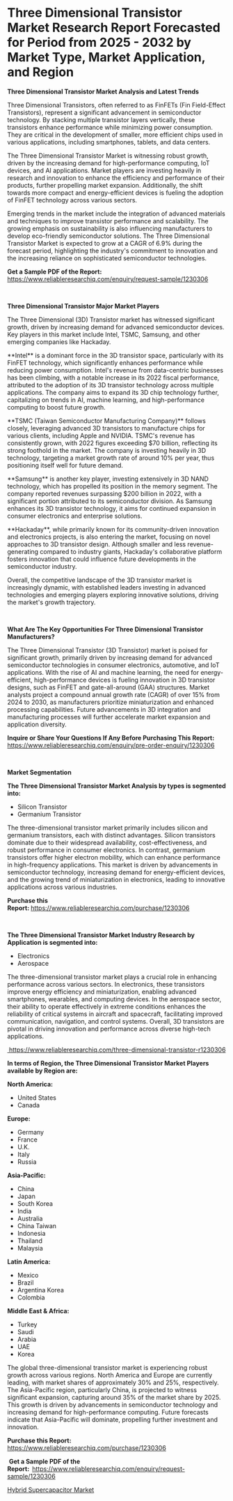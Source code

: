 <p><h1>Three Dimensional Transistor Market Research Report Forecasted for Period from 2025 -  2032 by Market Type, Market Application, and Region</h1></p><p><strong>Three Dimensional Transistor Market Analysis and Latest Trends</strong></p>
<p><p>Three Dimensional Transistors, often referred to as FinFETs (Fin Field-Effect Transistors), represent a significant advancement in semiconductor technology. By stacking multiple transistor layers vertically, these transistors enhance performance while minimizing power consumption. They are critical in the development of smaller, more efficient chips used in various applications, including smartphones, tablets, and data centers.</p><p>The Three Dimensional Transistor Market is witnessing robust growth, driven by the increasing demand for high-performance computing, IoT devices, and AI applications. Market players are investing heavily in research and innovation to enhance the efficiency and performance of their products, further propelling market expansion. Additionally, the shift towards more compact and energy-efficient devices is fueling the adoption of FinFET technology across various sectors.</p><p>Emerging trends in the market include the integration of advanced materials and techniques to improve transistor performance and scalability. The growing emphasis on sustainability is also influencing manufacturers to develop eco-friendly semiconductor solutions. The Three Dimensional Transistor Market is expected to grow at a CAGR of 6.9% during the forecast period, highlighting the industry's commitment to innovation and the increasing reliance on sophisticated semiconductor technologies.</p></p>
<p><strong>Get a Sample PDF of the Report:&nbsp;</strong> <a href="https://www.reliableresearchiq.com/enquiry/request-sample/1230306?utm_campaign=2249&utm_medium=2&utm_source=Github&utm_content=ia&utm_term=10022025&utm_id=three-dimensional-transistor">https://www.reliableresearchiq.com/enquiry/request-sample/1230306</a></p>
<p>&nbsp;</p>
<p><strong>Three Dimensional Transistor Major Market Players</strong></p>
<p><p>The Three Dimensional (3D) Transistor market has witnessed significant growth, driven by increasing demand for advanced semiconductor devices. Key players in this market include Intel, TSMC, Samsung, and other emerging companies like Hackaday.</p><p>**Intel** is a dominant force in the 3D transistor space, particularly with its FinFET technology, which significantly enhances performance while reducing power consumption. Intel's revenue from data-centric businesses has been climbing, with a notable increase in its 2022 fiscal performance, attributed to the adoption of its 3D transistor technology across multiple applications. The company aims to expand its 3D chip technology further, capitalizing on trends in AI, machine learning, and high-performance computing to boost future growth.</p><p>**TSMC (Taiwan Semiconductor Manufacturing Company)** follows closely, leveraging advanced 3D transistors to manufacture chips for various clients, including Apple and NVIDIA. TSMC's revenue has consistently grown, with 2022 figures exceeding $70 billion, reflecting its strong foothold in the market. The company is investing heavily in 3D technology, targeting a market growth rate of around 10% per year, thus positioning itself well for future demand.</p><p>**Samsung** is another key player, investing extensively in 3D NAND technology, which has propelled its position in the memory segment. The company reported revenues surpassing $200 billion in 2022, with a significant portion attributed to its semiconductor division. As Samsung enhances its 3D transistor technology, it aims for continued expansion in consumer electronics and enterprise solutions.</p><p>**Hackaday**, while primarily known for its community-driven innovation and electronics projects, is also entering the market, focusing on novel approaches to 3D transistor design. Although smaller and less revenue-generating compared to industry giants, Hackaday's collaborative platform fosters innovation that could influence future developments in the semiconductor industry. </p><p>Overall, the competitive landscape of the 3D transistor market is increasingly dynamic, with established leaders investing in advanced technologies and emerging players exploring innovative solutions, driving the market's growth trajectory.</p></p>
<p>&nbsp;</p>
<p><strong>What Are The Key Opportunities For Three Dimensional Transistor Manufacturers?</strong></p>
<p><p>The Three Dimensional Transistor (3D Transistor) market is poised for significant growth, primarily driven by increasing demand for advanced semiconductor technologies in consumer electronics, automotive, and IoT applications. With the rise of AI and machine learning, the need for energy-efficient, high-performance devices is fueling innovation in 3D transistor designs, such as FinFET and gate-all-around (GAA) structures. Market analysts project a compound annual growth rate (CAGR) of over 15% from 2024 to 2030, as manufacturers prioritize miniaturization and enhanced processing capabilities. Future advancements in 3D integration and manufacturing processes will further accelerate market expansion and application diversity.</p></p>
<p><strong>Inquire or Share Your Questions If Any Before Purchasing This Report:</strong> <a href="https://www.reliableresearchiq.com/enquiry/pre-order-enquiry/1230306?utm_campaign=2249&utm_medium=2&utm_source=Github&utm_content=ia&utm_term=10022025&utm_id=three-dimensional-transistor">https://www.reliableresearchiq.com/enquiry/pre-order-enquiry/1230306</a></p>
<p>&nbsp;</p>
<p><strong>Market Segmentation</strong></p>
<p><strong>The Three Dimensional Transistor Market Analysis by types is segmented into:</strong></p>
<p><ul><li>Silicon Transistor</li><li>Germanium Transistor</li></ul></p>
<p><p>The three-dimensional transistor market primarily includes silicon and germanium transistors, each with distinct advantages. Silicon transistors dominate due to their widespread availability, cost-effectiveness, and robust performance in consumer electronics. In contrast, germanium transistors offer higher electron mobility, which can enhance performance in high-frequency applications. This market is driven by advancements in semiconductor technology, increasing demand for energy-efficient devices, and the growing trend of miniaturization in electronics, leading to innovative applications across various industries.</p></p>
<p><strong>Purchase this Report:&nbsp;</strong><a href="https://www.reliableresearchiq.com/purchase/1230306?utm_campaign=2249&utm_medium=2&utm_source=Github&utm_content=ia&utm_term=10022025&utm_id=three-dimensional-transistor">https://www.reliableresearchiq.com/purchase/1230306</a></p>
<p>&nbsp;</p>
<p><strong>The Three Dimensional Transistor Market Industry Research by Application is segmented into:</strong></p>
<p><ul><li>Electronics</li><li>Aerospace</li></ul></p>
<p><p>The three-dimensional transistor market plays a crucial role in enhancing performance across various sectors. In electronics, these transistors improve energy efficiency and miniaturization, enabling advanced smartphones, wearables, and computing devices. In the aerospace sector, their ability to operate effectively in extreme conditions enhances the reliability of critical systems in aircraft and spacecraft, facilitating improved communication, navigation, and control systems. Overall, 3D transistors are pivotal in driving innovation and performance across diverse high-tech applications.</p></p>
<p><a href="https://www.reliableresearchiq.com/three-dimensional-transistor-r1230306?utm_campaign=2249&utm_medium=2&utm_source=Github&utm_content=ia&utm_term=10022025&utm_id=three-dimensional-transistor">&nbsp;https://www.reliableresearchiq.com/three-dimensional-transistor-r1230306</a></p>
<p><strong>In terms of Region, the Three Dimensional Transistor Market Players available by Region are:</strong></p>
<p>
    <p> <strong> North America: </strong>
        <ul>
            <li>United States</li>
            <li>Canada</li>
        </ul>
        </p> 
    <p> <strong> Europe: </strong>
        <ul>
            <li>Germany</li>
            <li>France</li>
            <li>U.K.</li>
            <li>Italy</li>
            <li>Russia</li>
        </ul>
        </p> 
    <p> <strong> Asia-Pacific: </strong>
        <ul>
            <li>China</li>
            <li>Japan</li>
            <li>South Korea</li>
            <li>India</li>
            <li>Australia</li>
            <li>China Taiwan</li>
            <li>Indonesia</li>
            <li>Thailand</li>
            <li>Malaysia</li>
        </ul>
        </p> 
    <p> <strong> Latin America: </strong>
        <ul>
            <li>Mexico</li>
            <li>Brazil</li>
            <li>Argentina Korea</li>
            <li>Colombia</li>
        </ul>
        </p> 
    <p> <strong> Middle East & Africa: </strong>
        <ul>
            <li>Turkey</li>
            <li>Saudi</li>
            <li>Arabia</li>
            <li>UAE</li>
            <li>Korea</li>
        </ul>
    </p>
    </p>
<p><p>The global three-dimensional transistor market is experiencing robust growth across various regions. North America and Europe are currently leading, with market shares of approximately 30% and 25%, respectively. The Asia-Pacific region, particularly China, is projected to witness significant expansion, capturing around 35% of the market share by 2025. This growth is driven by advancements in semiconductor technology and increasing demand for high-performance computing. Future forecasts indicate that Asia-Pacific will dominate, propelling further investment and innovation.</p></p>
<p><strong>Purchase this Report: </strong><a href="https://www.reliableresearchiq.com/purchase/1230306?utm_campaign=2249&utm_medium=2&utm_source=Github&utm_content=ia&utm_term=10022025&utm_id=three-dimensional-transistor">https://www.reliableresearchiq.com/purchase/1230306</a></p>
<p>&nbsp;<strong>Get a Sample PDF of the Report:&nbsp;&nbsp;</strong><a href="https://www.reliableresearchiq.com/enquiry/request-sample/1230306?utm_campaign=2249&utm_medium=2&utm_source=Github&utm_content=ia&utm_term=10022025&utm_id=three-dimensional-transistor">https://www.reliableresearchiq.com/enquiry/request-sample/1230306</a></p>
<p><strong></strong></p>
<p><p><a href="https://github.com/AlisaRowe24/Market-Research-Report-List-1/blob/main/hybrid-supercapacitor-market.md?utm_campaign=2249&utm_medium=2&utm_source=Github&utm_content=ia&utm_term=10022025&utm_id=three-dimensional-transistor">Hybrid Supercapacitor Market</a></p></p>